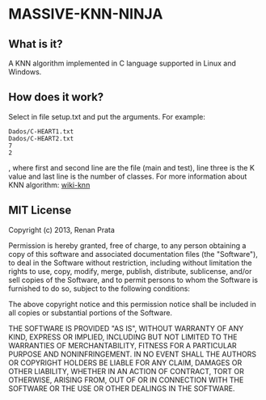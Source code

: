MASSIVE-KNN-NINJA
=======================================

What is it?
-----------

A KNN algorithm implemented in C language supported in Linux and Windows.


How does it work?
-----------------

Select in file setup.txt and put the arguments. For example:

	Dados/C-HEART1.txt
	Dados/C-HEART2.txt
	7
	2

, where first and second line are the file (main and test), line three is the K value and last line is the number of classes. For more information about KNN algorithm: [wiki-knn](http://en.wikipedia.org/wiki/K-nearest_neighbor_algorithm)

	

MIT License
-----------------

Copyright (c) 2013, Renan Prata

Permission is hereby granted, free of charge, to any person obtaining a copy of this software and associated documentation files (the "Software"), to deal in the Software without restriction, including without limitation the rights to use, copy, modify, merge, publish, distribute, sublicense, and/or sell copies of the Software, and to permit persons to whom the Software is furnished to do so, subject to the following conditions:

The above copyright notice and this permission notice shall be included in all copies or substantial portions of the Software.

THE SOFTWARE IS PROVIDED "AS IS", WITHOUT WARRANTY OF ANY KIND, EXPRESS OR IMPLIED, INCLUDING BUT NOT LIMITED TO THE WARRANTIES OF MERCHANTABILITY, FITNESS FOR A PARTICULAR PURPOSE AND NONINFRINGEMENT. IN NO EVENT SHALL THE AUTHORS OR COPYRIGHT HOLDERS BE LIABLE FOR ANY CLAIM, DAMAGES OR OTHER LIABILITY, WHETHER IN AN ACTION OF CONTRACT, TORT OR OTHERWISE, ARISING FROM, OUT OF OR IN CONNECTION WITH THE SOFTWARE OR THE USE OR OTHER DEALINGS IN THE SOFTWARE.
